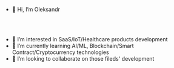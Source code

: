 - 👋 Hi, I’m Oleksandr

<br />
<br />

- 👀 I’m interested in SaaS/IoT/Healthcare products development
- 🌱 I’m currently learning AI/ML, Blockchain/Smart Contract/Cryptocurrency technologies
- 💞️ I’m looking to collaborate on those fileds' development
